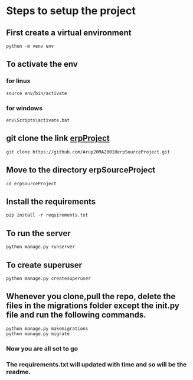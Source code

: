 # Steps to setup the project

## First create a virtual environment
```
python -m venv env
```
## To activate the env
### for linux 
```
source env/bin/activate
```
### for windows
```
env\Scripts\activate.bat
```
## git clone the link [erpProject](https://github.com/Arup20MA20010/erpSourceProject.git)
```
git clone https://github.com/Arup20MA20010erpSourceProject.git
```
## Move to the directory erpSourceProject
```
cd erpSourceProject
```
## Install the requirements
```
pip install -r requirements.txt
```
## To run the server
```
python manage.py runserver
```

## To create superuser
```
python manage.py createsuperuser
```
## Whenever you clone,pull the repo, delete the files in the migrations folder except the init.py file and run the following commands.
```
python manage.py makemigrations
python manage.py migrate
```
### Now you are all set to go


### The requirements.txt will updated with time and so will be the readme.